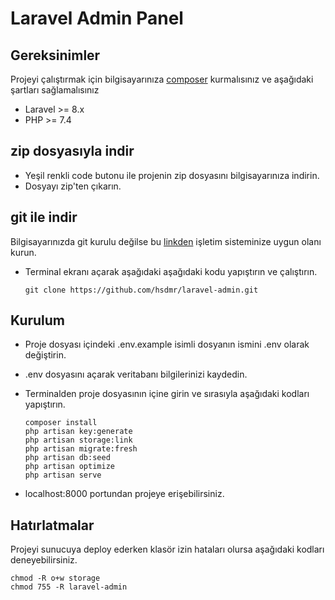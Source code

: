 # Laravel Admin Panel

## Gereksinimler

Projeyi çalıştırmak için bilgisayarınıza <a href="https://getcomposer.org/">composer</a> kurmalısınız ve aşağıdaki şartları sağlamalısınız

- Laravel >= 8.x
- PHP >= 7.4

## zip dosyasıyla indir

- Yeşil renkli code butonu ile projenin zip dosyasını bilgisayarınıza indirin.
- Dosyayı zip'ten çıkarın.

## git ile indir

Bilgisayarınızda git kurulu değilse bu <a href="https://git-scm.com/downloads">linkden</a> işletim sisteminize uygun olanı kurun.

- Terminal ekranı açarak aşağıdaki aşağıdaki kodu yapıştırın ve çalıştırın.

  ```
  git clone https://github.com/hsdmr/laravel-admin.git
  ```
## Kurulum

- Proje dosyası içindeki .env.example isimli dosyanın ismini .env olarak değiştirin.
- .env dosyasını açarak veritabanı bilgilerinizi kaydedin.
- Terminalden proje dosyasının içine girin ve sırasıyla aşağıdaki kodları yapıştırın.

  ```
  composer install
  php artisan key:generate
  php artisan storage:link
  php artisan migrate:fresh
  php artisan db:seed
  php artisan optimize
  php artisan serve
  ```

- localhost:8000 portundan projeye erişebilirsiniz.

## Hatırlatmalar

Projeyi sunucuya deploy ederken klasör izin hataları olursa aşağıdaki kodları deneyebilirsiniz.

  ```
  chmod -R o+w storage
  chmod 755 -R laravel-admin
  ```

